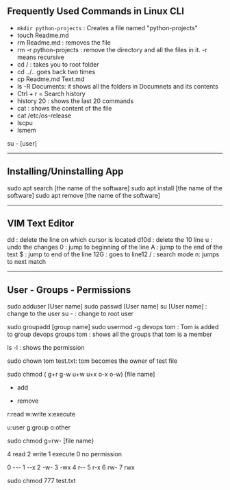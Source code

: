 ## Frequently Used Commands in Linux CLI


- `mkdir python-projects` : Creates a file named "python-projects"
- touch Readme.md
- rm Readme.md : removes the file
- rm -r python-projects : remove the directory and all the files in it. -r means recursive
- cd / : takes you to root folder
- cd ../.. goes back two times
- cp Readme.md Text.md
- ls -R Documents: it shows all the folders in Documnets and its contents
- Ctrl + r = Search history
- history 20 : shows the last 20 commands
- cat : shows the content of the file
- cat /etc/os-release
- lscpu
- lsmem

su - [user]

----------------------------
Installing/Uninstalling App
----------------------------
sudo apt search [the name of the software]
sudo apt install [the name of the software]
sudo apt remove [the name of the software]

----------------
VIM Text Editor
----------------
dd : delete the line on which cursor is located
d10d : delete the 10 line
u : undo the changes
0 : jump to beginning of the line
A : jump to the end of the text
$ : jump to end of the line
12G : goes to line12
/ : search mode n: jumps to next match

----------------------------
User - Groups - Permissions
----------------------------
sudo adduser [User name]
sudo passwd [User name]
su [User name] : change to the user
su - : change to root user

sudo groupadd [group name]
sudo usermod -g devops tom : Tom is added to group devops
groups tom : shows all the groups that tom is a member

ls -l : shows the permission

sudo chown tom test.txt: tom becomes the owner of test file 

sudo chmod ( g+r g-w u+w u+x o-x o-w) [file name]

+ add
- remove

r:read
w:write
x:execute

u:user
g:group
o:other

sudo chmod g=rw- [file name}

4 read
2 write
1 execute
0 no permission

0 ---
1 --x
2 -w-
3 -wx
4 r--
5 r-x
6 rw-
7 rwx

sudo chmod 777 test.txt

